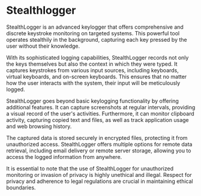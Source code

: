 # Stealthlogger
StealthLogger is an advanced keylogger that offers comprehensive and discrete keystroke monitoring on targeted systems. This powerful tool operates stealthily in the background, capturing each key pressed by the user without their knowledge.

With its sophisticated logging capabilities, StealthLogger records not only the keys themselves but also the context in which they were typed. It captures keystrokes from various input sources, including keyboards, virtual keyboards, and on-screen keyboards. This ensures that no matter how the user interacts with the system, their input will be meticulously logged.

StealthLogger goes beyond basic keylogging functionality by offering additional features. It can capture screenshots at regular intervals, providing a visual record of the user's activities. Furthermore, it can monitor clipboard activity, capturing copied text and files, as well as track application usage and web browsing history.

The captured data is stored securely in encrypted files, protecting it from unauthorized access. StealthLogger offers multiple options for remote data retrieval, including email delivery or remote server storage, allowing you to access the logged information from anywhere.

It is essential to note that the use of StealthLogger for unauthorized monitoring or invasion of privacy is highly unethical and illegal. Respect for privacy and adherence to legal regulations are crucial in maintaining ethical boundaries.

